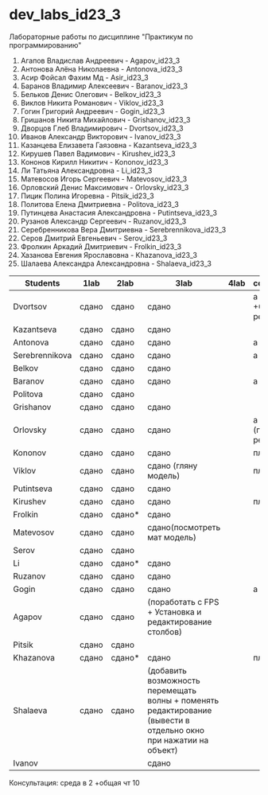 # dev_labs_id23_3
Лабораторные работы по дисциплине "Практикум по программированию"

1. Агапов Владислав Андреевич - Agapov_id23_3
2. Антонова Алёна Николаевна - Antonova_id23_3
3. Асир Фойсал Фахим Мд - Asir_id23_3
4. Баранов Владимир Алексеевич - Baranov_id23_3
5. Бельков Денис Олегович - Belkov_id23_3
6. Виклов Никита Романович - Viklov_id23_3
7. Гогин Григорий Андреевич - Gogin_id23_3
8. Гришанов Никита Михайлович - Grishanov_id23_3
9. Дворцов Глеб Владимирович - Dvortsov_id23_3
10. Иванов Александр Викторович - Ivanov_id23_3
11. Казанцева Елизавета Гаязовна - Kazantseva_id23_3
12. Кирушев Павел Вадимович - Kirushev_id23_3
13. Кононов Кирилл Никитич - Kononov_id23_3
14. Ли Татьяна Александровна - Li_id23_3
15. Матевосов Игорь Сергеевич - Matevosov_id23_3
16. Орловский Денис Максимович - Orlovsky_id23_3
17. Пицик Полина Игоревна - Pitsik_id23_3
18. Политова Елена Дмитриевна - Politova_id23_3
19. Путинцева Анастасия Александровна - Putintseva_id23_3
20. Рузанов Александр Сергеевич - Ruzanov_id23_3
21. Серебренникова Вера Дмитриевна - Serebrennikova_id23_3
22. Серов Дмитрий Евгеньевич - Serov_id23_3
23. Фролкин Аркадий Дмитриевич - Frolkin_id23_3
24. Хазанова Евгения Ярославовна - Khazanova_id23_3
25. Шалаева Александра Александровна - Shalaeva_id23_3

| Students       | 1lab   | 2lab | 3lab | 4lab | comment |
|----------------|--------|------|------|------|---------|
| Dvortsov       | сдано  | сдано|сдано      |      |   а  +6(после ревизии)|
| Kazantseva     | сдано  | сдано| сдано |      |          |
| Antonova       | сдано  | сдано|сдано |      | a|
| Serebrennikova | сдано  | сдано|сдано |      | a|
| Belkov         | сдано  | сдано|сдано |      | |
| Baranov        | сдано  | сдано|сдано |      | а|
| Politova       | сдано  | сдано|      |      | |
| Grishanov      | сдано  | сдано|сдано |      | |
| Orlovsky       | сдано  | сдано|сдано |   | а +6 (после ревизии)|
| Kononov        | сдано  | сдано| сдано|      | плагиат|
| Viklov         | сдано  | сдано|сдано (гляну модель)|      | плагиат|
| Putintseva     | сдано  | сдано| сдано |     | |
| Kirushev       | сдано  |сдано |сдано |      | плагиат|
| Frolkin        | сдано  |сдано*| сдано     |      | |
| Matevosov      | сдано  |сдано |сдано(посмотреть мат модель)|      | |
| Serov          | сдано  |сдано |      |      | |
| Li             | сдано  |сдано*|сдано |      | |
| Ruzanov| сдано| сдано | сдано | | |
| Gogin| сдано| сдано|сдано | | а|
| Agapov| сдано| сдано | (поработать с FPS + Установка и редактирование столбов)| | |
| Pitsik| сдано| сдано | | | |
| Khazanova| сдано| сдано*| сдано | | плагиат|
| Shalaeva | сдано| сдано | (добавить возможность перемещать волны + поменять редактирование (вывести в отдельно окно при нажатии на объект) | | |
|Ivanov | | | сдано | | |

Консультация:
  среда в 2
+общая чт 10
